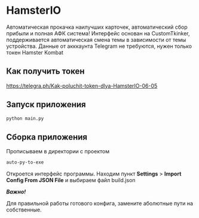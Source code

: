 # HamsterIO
Автоматическая прокачка наилучших карточек, автоматический сбор прибыли и полная АФК система!
Интерфейс основан на CustomTkinker, поддерживается автоматическая смена темы в зависимости от темы устройства.
Данные от акккаунта Telegram не требуются, нужен только токен Hamster Kombat

## Как получить токен
https://telegra.ph/Kak-poluchit-token-dlya-HamsterIO-06-05

## Запуск приложения
```bash
python main.py
```

## Сборка приложения
Прописываем в директории с проектом
```bash
auto-py-to-exe
```
Откроется интерфейс программы. Находим пункт **Settings** > **Import Config From JSON File** и выбираем файл build.json

***Важно!***

Для правильной работы готового конфига, замените аболютные пути на собственные.
